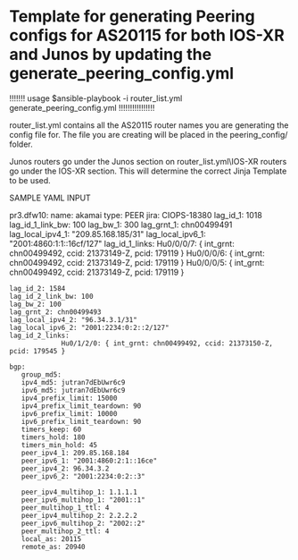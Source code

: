 
# Template for generating Peering configs for AS20115 for both IOS-XR and Junos by updating the generate_peering_config.yml

!!!!!!! usage $ansible-playbook -i router_list.yml generate_peering_config.yml !!!!!!!!!!!!!!!!

router_list.yml contains all the AS20115 router names you are generating the config file for. The file you are creating will be placed in the peering_config/ folder.

Junos routers go under the Junos section on router_list.yml\IOS-XR routers go under the IOS-XR section. This will determine the correct Jinja Template to be used.


SAMPLE YAML INPUT

 pr3.dfw10:
    name: akamai
    type: PEER
    jira: CIOPS-18380
    lag_id_1: 1018
    lag_id_1_link_bw: 100
    lag_bw_1: 300
    lag_grnt_1: chn00499491
    lag_local_ipv4_1: "209.85.168.185/31"
    lag_local_ipv6_1: "2001:4860:1:1::16cf/127"
    lag_id_1_links:
                 Hu0/0/0/7: { int_grnt: chn00499492, ccid: 21373149-Z, pcid: 179119 }
                 Hu0/0/0/6: { int_grnt: chn00499492, ccid: 21373149-Z, pcid: 179119 }
                 Hu0/0/0/5: { int_grnt: chn00499492, ccid: 21373149-Z, pcid: 179119 }


    lag_id_2: 1584
    lag_id_2_link_bw: 100
    lag_bw_2: 100
    lag_grnt_2: chn00499493
    lag_local_ipv4_2: "96.34.3.1/31"
    lag_local_ipv6_2: "2001:2234:0:2::2/127"
    lag_id_2_links:
                 Hu0/1/2/0: { int_grnt: chn00499492, ccid: 21373150-Z, pcid: 179545 }

    bgp:
       group_md5:
       ipv4_md5: jutran7dEbUwr6c9
       ipv6_md5: jutran7dEbUwr6c9
       ipv4_prefix_limit: 15000
       ipv4_prefix_limit_teardown: 90
       ipv6_prefix_limit: 10000
       ipv6_prefix_limit_teardown: 90
       timers_keep: 60
       timers_hold: 180
       timers_min_hold: 45 
       peer_ipv4_1: 209.85.168.184
       peer_ipv6_1: "2001:4860:2:1::16ce"
       peer_ipv4_2: 96.34.3.2
       peer_ipv6_2: "2001:2234:0:2::3"

       peer_ipv4_multihop_1: 1.1.1.1        
       peer_ipv6_multihop_1: "2001::1"
       peer_multihop_1_ttl: 4
       peer_ipv4_multihop_2: 2.2.2.2
       peer_ipv6_multihop_2: "2002::2"       
       peer_multihop_2_ttl: 4
       local_as: 20115
       remote_as: 20940    
